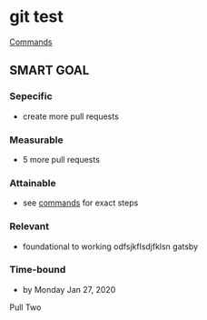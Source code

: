 # git test

[Commands](commands.md)


## SMART GOAL
### Sepecific
- create more pull requests

### Measurable
- 5 more pull requests

### Attainable
- see [commands](commands.md) for exact steps

### Relevant
- foundational to working odfsjkflsdjfklsn gatsby

### Time-bound
- by Monday Jan 27, 2020

Pull Two

